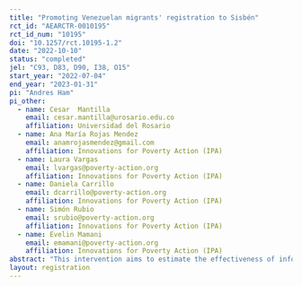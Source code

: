 ```yaml
---
title: "Promoting Venezuelan migrants' registration to Sisbén"
rct_id: "AEARCTR-0010195"
rct_id_num: "10195"
doi: "10.1257/rct.10195-1.2"
date: "2022-10-10"
status: "completed"
jel: "C93, D83, D90, I38, O15"
start_year: "2022-07-04"
end_year: "2023-01-31"
pi: "Andres Ham"
pi_other:
  - name: Cesar  Mantilla
    email: cesar.mantilla@urosario.edu.co
    affiliation: Universidad del Rosario
  - name: Ana María Rojas Mendez
    email: anamrojasmendez@gmail.com
    affiliation: Innovations for Poverty Action (IPA)
  - name: Laura Vargas
    email: lvargas@poverty-action.org
    affiliation: Innovations for Poverty Action (IPA)
  - name: Daniela Carrillo
    email: dcarrillo@poverty-action.org
    affiliation: Innovations for Poverty Action (IPA)
  - name: Simón Rubio
    email: srubio@poverty-action.org
    affiliation: Innovations for Poverty Action (IPA)
  - name: Evelin Mamani
    email: emamani@poverty-action.org
    affiliation: Innovations for Poverty Action (IPA)
abstract: "This intervention aims to estimate the effectiveness of information to promote migrant registration in the social registry Sisbén and to explore the role of social capital for this purpose. The Colombian government uses Sisbén to classify the population according to their economic and social situation and target social programs. Qualitative evidence has shown multiple barriers to migrants’ registration in this database, which may preclude their visibility and potential eligibility for social assistance. In the first phase of the study, we randomly assign a sample of Venezuelan migrants into a control group and two treatment groups: i) a group that receives information on the process of Sisbén registration via SMS; and ii) a group that receives the same information on Sisbén registration via WhatsApp. In the second phase of the study, which is not an experiment, another group of Venezuelan migrants receives messages via WhatsApp inviting them to refer their Sisbén information with their friends thus to study information diffusion and social capital. We expect the results to shed light on how to eliminate the documented barriers and misinformation that leads to not registering for Sisbén using cost-effective communication methods, and help trace out the importance of social networks among displaced Venezuelans living in Colombia."
layout: registration
---
```


